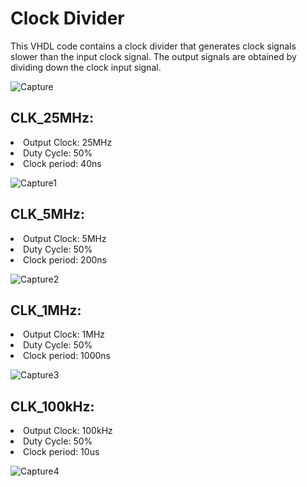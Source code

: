 # Clock Divider
This VHDL code contains a clock divider that generates clock signals slower than the input clock signal. The output signals are obtained by dividing down the clock input signal. 

![Capture](https://github.com/kiba6563/VHDL/assets/127403893/706f6c72-07b2-4ca2-97cb-d19edece59e6)

## CLK_25MHz:
<li> Output Clock: 25MHz </li>
<li> Duty Cycle: 50% </li>
<li> Clock period: 40ns </li>

![Capture1](https://github.com/kiba6563/VHDL/assets/127403893/f630b27f-2edd-49a1-9157-11621865f617)

## CLK_5MHz:
<li> Output Clock: 5MHz </li>
<li> Duty Cycle: 50% </li>
<li> Clock period: 200ns </li>

![Capture2](https://github.com/kiba6563/VHDL/assets/127403893/070cf2bf-5629-4410-90d6-866713f8a80c)

## CLK_1MHz:
<li> Output Clock: 1MHz </li>
<li> Duty Cycle: 50% </li>
<li> Clock period: 1000ns </li>

![Capture3](https://github.com/kiba6563/VHDL/assets/127403893/9020be3c-2d6f-4794-b599-512376bff259)

## CLK_100kHz:
<li> Output Clock: 100kHz </li>
<li> Duty Cycle: 50% </li>
<li> Clock period: 10us </li>

![Capture4](https://github.com/kiba6563/VHDL/assets/127403893/6296c60c-8c4a-419c-96a3-b199cc1b8959)
